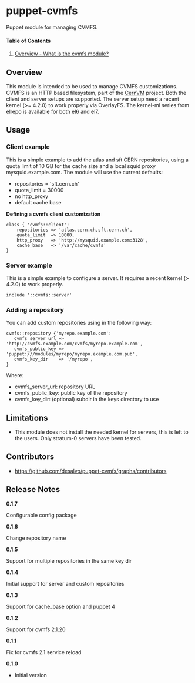puppet-cvmfs
======

Puppet module for managing CVMFS.

#### Table of Contents
1. [Overview - What is the cvmfs module?](#overview)

Overview
--------

This module is intended to be used to manage CVMFS customizations. CVMFS is an HTTP based filesystem,
part of the [CernVM](http://cernvm.cern.ch) project.
Both the client and server setups are supported. The server setup need a recent kernel (>= 4.2.0) to work properly via OverlayFS. The kernel-ml series from elrepo is available for both el6 and el7.

Usage
-----

### Client example

This is a simple example to add the atlas and sft CERN repositories, using a quota limit of 10 GB for the cache
size and a local squid proxy mysquid.example.com. The module will use the current defaults:

* repositories = 'sft.cern.ch'
* quota_limit = 30000
* no http_proxy
* default cache base

**Defining a cvmfs client customization**

```cvmfs
class { 'cvmfs::client':
    repositories => 'atlas.cern.ch,sft.cern.ch',
    quota_limit  => 10000,
    http_proxy   => 'http://mysquid.example.com:3128',
    cache_base   => '/var/cache/cvmfs'
}
```

### Server example

This is a simple example to configure a server. It requires a recent kernel (> 4.2.0) to work properly.

```cvmfs_server
include '::cvmfs::server'
```

### Adding a repository

You can add custom repositories using in the following way:

```cvmfs_add_repo
cvmfs::repository {'myrepo.example.com':
   cvmfs_server_url => 'http://cvmfs.example.com/cvmfs/myrepo.example.com',
   cvmfs_public_key => 'puppet:///modules/myrepo/myrepo.example.com.pub',
   cvmfs_key_dir    => '/myrepo',
}
```

Where:

* cvmfs_server_url: repository URL
* cvmfs_public_key: public key of the repository
* cvmfs_key_dir: (optional) subdir in the keys directory to use

Limitations
------------

* This module does not install the needed kernel for servers, this is left to the users. Only stratum-0 servers have been tested.

Contributors
------------

* https://github.com/desalvo/puppet-cvmfs/graphs/contributors

Release Notes
-------------

**0.1.7**

Configurable config package

**0.1.6**

Change repository name

**0.1.5**

Support for multiple repositories in the same key dir

**0.1.4**

Initial support for server and custom repositories

**0.1.3**

Support for cache_base option and puppet 4

**0.1.2**

Support for cvmfs 2.1.20

**0.1.1**

Fix for cvmfs 2.1 service reload

**0.1.0**

* Initial version
